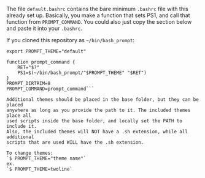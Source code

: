 The file `default.bashrc` contains the bare minimum `.bashrc` file with this
already set up. Basically, you make a function that sets PS1, and call that
function from `PROMPT_COMMAND`. You could also just copy the section below and
paste it into your `.bashrc`.

If you cloned this repository as `~/bin/bash_prompt`:
``` # Variable for setting the prompt theme. Can be changed from the shell
export PROMPT_THEME="default"

function prompt_command {
    RET="$?"
    PS1=$(~/bin/bash_prompt/"$PROMPT_THEME" "$RET")
}
PROMPT_DIRTRIM=8
PROMPT_COMMAND=prompt_command```

Additional themes should be placed in the base folder, but they can be placed
anywhere as long as you provide the path to it. The included themes place all
used scripts inside the base folder, and locally set the PATH to include it.
Also, the included themes will NOT have a .sh extension, while all additional
scripts that are used WILL have the .sh extension.

To change themes:
`$ PROMPT_THEME="theme name"`
ex.
`$ PROMPT_THEME=twoline`

